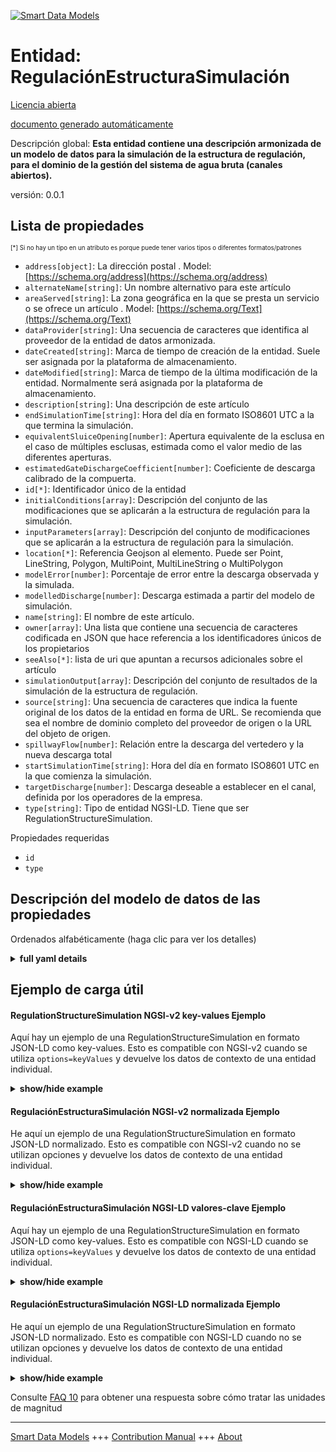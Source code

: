<!-- 10-Header -->  
[![Smart Data Models](https://smartdatamodels.org/wp-content/uploads/2022/01/SmartDataModels_logo.png "Logo")](https://smartdatamodels.org)  
Entidad: RegulaciónEstructuraSimulación  
=======================================<!-- /10-Header -->  
<!-- 15-License -->  
[Licencia abierta](https://github.com/smart-data-models//dataModel.OpenChannelManagement/blob/master/RegulationStructureSimulation/LICENSE.md)  
[documento generado automáticamente](https://docs.google.com/presentation/d/e/2PACX-1vTs-Ng5dIAwkg91oTTUdt8ua7woBXhPnwavZ0FxgR8BsAI_Ek3C5q97Nd94HS8KhP-r_quD4H0fgyt3/pub?start=false&loop=false&delayms=3000#slide=id.gb715ace035_0_60)  
<!-- /15-License -->  
<!-- 20-Description -->  
Descripción global: **Esta entidad contiene una descripción armonizada de un modelo de datos para la simulación de la estructura de regulación, para el dominio de la gestión del sistema de agua bruta (canales abiertos).**  
versión: 0.0.1  
<!-- /20-Description -->  
<!-- 30-PropertiesList -->  

## Lista de propiedades  

<sup><sub>[*] Si no hay un tipo en un atributo es porque puede tener varios tipos o diferentes formatos/patrones</sub></sup>  
- `address[object]`: La dirección postal  . Model: [https://schema.org/address](https://schema.org/address)- `alternateName[string]`: Un nombre alternativo para este artículo  - `areaServed[string]`: La zona geográfica en la que se presta un servicio o se ofrece un artículo  . Model: [https://schema.org/Text](https://schema.org/Text)- `dataProvider[string]`: Una secuencia de caracteres que identifica al proveedor de la entidad de datos armonizada.  - `dateCreated[string]`: Marca de tiempo de creación de la entidad. Suele ser asignada por la plataforma de almacenamiento.  - `dateModified[string]`: Marca de tiempo de la última modificación de la entidad. Normalmente será asignada por la plataforma de almacenamiento.  - `description[string]`: Una descripción de este artículo  - `endSimulationTime[string]`: Hora del día en formato ISO8601 UTC a la que termina la simulación.  - `equivalentSluiceOpening[number]`: Apertura equivalente de la esclusa en el caso de múltiples esclusas, estimada como el valor medio de las diferentes aperturas.  - `estimatedGateDischargeCoefficient[number]`: Coeficiente de descarga calibrado de la compuerta.  - `id[*]`: Identificador único de la entidad  - `initialConditions[array]`: Descripción del conjunto de las modificaciones que se aplicarán a la estructura de regulación para la simulación.  - `inputParameters[array]`: Descripción del conjunto de modificaciones que se aplicarán a la estructura de regulación para la simulación.  - `location[*]`: Referencia Geojson al elemento. Puede ser Point, LineString, Polygon, MultiPoint, MultiLineString o MultiPolygon  - `modelError[number]`: Porcentaje de error entre la descarga observada y la simulada.  - `modelledDischarge[number]`: Descarga estimada a partir del modelo de simulación.  - `name[string]`: El nombre de este artículo.  - `owner[array]`: Una lista que contiene una secuencia de caracteres codificada en JSON que hace referencia a los identificadores únicos de los propietarios  - `seeAlso[*]`: lista de uri que apuntan a recursos adicionales sobre el artículo  - `simulationOutput[array]`: Descripción del conjunto de resultados de la simulación de la estructura de regulación.  - `source[string]`: Una secuencia de caracteres que indica la fuente original de los datos de la entidad en forma de URL. Se recomienda que sea el nombre de dominio completo del proveedor de origen o la URL del objeto de origen.  - `spillwayFlow[number]`: Relación entre la descarga del vertedero y la nueva descarga total  - `startSimulationTime[string]`: Hora del día en formato ISO8601 UTC en la que comienza la simulación.  - `targetDischarge[number]`: Descarga deseable a establecer en el canal, definida por los operadores de la empresa.  - `type[string]`: Tipo de entidad NGSI-LD. Tiene que ser RegulationStructureSimulation.  <!-- /30-PropertiesList -->  
<!-- 35-RequiredProperties -->  
Propiedades requeridas  
- `id`  - `type`  <!-- /35-RequiredProperties -->  
<!-- 40-RequiredProperties -->  
<!-- /40-RequiredProperties -->  
<!-- 50-DataModelHeader -->  
## Descripción del modelo de datos de las propiedades  
Ordenados alfabéticamente (haga clic para ver los detalles)  
<!-- /50-DataModelHeader -->  
<!-- 60-ModelYaml -->  
<details><summary><strong>full yaml details</strong></summary>    
```yaml  
RegulationStructureSimulation:    
  description: 'This entity contains a harmonised description of a data model for regulation structure simulation, for Raw-Water (Open Channels) System Management domain.'    
  properties:    
    address:    
      description: 'The mailing address'    
      properties:    
        addressCountry:    
          description: 'Property. The country. For example, Spain. Model:''https://schema.org/addressCountry'''    
          type: string    
        addressLocality:    
          description: 'Property. The locality in which the street address is, and which is in the region. Model:''https://schema.org/addressLocality'''    
          type: string    
        addressRegion:    
          description: 'Property. The region in which the locality is, and which is in the country. Model:''https://schema.org/addressRegion'''    
          type: string    
        postOfficeBoxNumber:    
          description: 'Property. The post office box number for PO box addresses. For example, 03578. Model:''https://schema.org/postOfficeBoxNumber'''    
          type: string    
        postalCode:    
          description: 'Property. The postal code. For example, 24004. Model:''https://schema.org/https://schema.org/postalCode'''    
          type: string    
        streetAddress:    
          description: 'Property. The street address. Model:''https://schema.org/streetAddress'''    
          type: string    
      type: object    
      x-ngsi:    
        model: https://schema.org/address    
        type: Property    
    alternateName:    
      description: 'An alternative name for this item'    
      type: string    
      x-ngsi:    
        type: Property    
    areaServed:    
      description: 'The geographic area where a service or offered item is provided'    
      type: string    
      x-ngsi:    
        model: https://schema.org/Text    
        type: Property    
    dataProvider:    
      description: 'A sequence of characters identifying the provider of the harmonised data entity.'    
      type: string    
      x-ngsi:    
        type: Property    
    dateCreated:    
      description: 'Entity creation timestamp. This will usually be allocated by the storage platform.'    
      format: date-time    
      type: string    
      x-ngsi:    
        type: Property    
    dateModified:    
      description: 'Timestamp of the last modification of the entity. This will usually be allocated by the storage platform.'    
      format: date-time    
      type: string    
      x-ngsi:    
        type: Property    
    description:    
      description: 'A description of this item'    
      type: string    
      x-ngsi:    
        type: Property    
    endSimulationTime:    
      description: 'Time of day in ISO8601 UTC format at which the simulation ends.'    
      format: date-time    
      type: string    
      x-ngsi:    
        type: Property    
    equivalentSluiceOpening:    
      description: 'Equivalent sluice gate opening in the case of multiple sluice gates, estimated as the mean value of the different openings.'    
      minimum: 0    
      type: number    
      x-ngsi:    
        type: Property    
    estimatedGateDischargeCoefficient:    
      description: 'Calibrated discharge coefficient of the sluice gate.'    
      minimum: 0    
      type: number    
      x-ngsi:    
        type: Property    
    id:    
      anyOf: &regulationstructuresimulation_-_properties_-_owner_-_items_-_anyof    
        - description: 'Property. Identifier format of any NGSI entity'    
          maxLength: 256    
          minLength: 1    
          pattern: ^[\w\-\.\{\}\$\+\*\[\]`|~^@!,:\\]+$    
          type: string    
        - description: 'Property. Identifier format of any NGSI entity'    
          format: uri    
          type: string    
      description: 'Unique identifier of the entity'    
      x-ngsi:    
        type: Property    
    initialConditions:    
      description: 'Description of the set of the modifications to be applied to the Regulation Structure for the simulation.'    
      items:    
        properties:    
          targetURI:    
            anyOf:    
              - description: 'Property. Identifier format of any NGSI entity'    
                maxLength: 256    
                minLength: 1    
                pattern: ^[\w\-\.\{\}\$\+\*\[\]`|~^@!,:\\]+$    
                type: string    
              - description: 'Property. Identifier format of any NGSI entity'    
                format: uri    
                type: string    
            description: 'Relationship. A relationship indicating the network component with a simulated property value.'    
          value:    
            anyOf:    
              - type: string    
              - type: number    
              - type: boolean    
          waterAttribute:    
            description: 'Property: An attribute issued from the data models for Open Channel Management. It follows fully this data model and it could be a property or a relationship. It contains the values for specified properties, as derive from the simulation.'    
            type: string    
        type: object    
      type: array    
      x-ngsi:    
        type: Property    
    inputParameters:    
      description: 'Description of the set of the modifications to be applied to the Regulation Structure for the simulation.'    
      items:    
        properties:    
          targetURI:    
            anyOf:    
              - description: 'Property. Identifier format of any NGSI entity'    
                maxLength: 256    
                minLength: 1    
                pattern: ^[\w\-\.\{\}\$\+\*\[\]`|~^@!,:\\]+$    
                type: string    
              - description: 'Property. Identifier format of any NGSI entity'    
                format: uri    
                type: string    
            description: 'Relationship. A relationship indicating the network component with a simulated property value.'    
          value:    
            anyOf:    
              - type: string    
              - type: number    
              - type: boolean    
          waterAttribute:    
            description: 'Property: An attribute issued from the data models for Open Channel Management. It follows fully this data model and it could be a property or a relationship. It contains the values for specified properties, as derive from the simulation.'    
            type: string    
        type: object    
      type: array    
      x-ngsi:    
        type: Property    
    location:    
      description: 'Geojson reference to the item. It can be Point, LineString, Polygon, MultiPoint, MultiLineString or MultiPolygon'    
      oneOf:    
        - description: 'GeoProperty. Geojson reference to the item. Point'    
          properties:    
            bbox:    
              items:    
                type: number    
              minItems: 4    
              type: array    
            coordinates:    
              items:    
                type: number    
              minItems: 2    
              type: array    
            type:    
              enum:    
                - Point    
              type: string    
          required:    
            - type    
            - coordinates    
          title: 'GeoJSON Point'    
          type: object    
        - description: 'GeoProperty. Geojson reference to the item. LineString'    
          properties:    
            bbox:    
              items:    
                type: number    
              minItems: 4    
              type: array    
            coordinates:    
              items:    
                items:    
                  type: number    
                minItems: 2    
                type: array    
              minItems: 2    
              type: array    
            type:    
              enum:    
                - LineString    
              type: string    
          required:    
            - type    
            - coordinates    
          title: 'GeoJSON LineString'    
          type: object    
        - description: 'GeoProperty. Geojson reference to the item. Polygon'    
          properties:    
            bbox:    
              items:    
                type: number    
              minItems: 4    
              type: array    
            coordinates:    
              items:    
                items:    
                  items:    
                    type: number    
                  minItems: 2    
                  type: array    
                minItems: 4    
                type: array    
              type: array    
            type:    
              enum:    
                - Polygon    
              type: string    
          required:    
            - type    
            - coordinates    
          title: 'GeoJSON Polygon'    
          type: object    
        - description: 'GeoProperty. Geojson reference to the item. MultiPoint'    
          properties:    
            bbox:    
              items:    
                type: number    
              minItems: 4    
              type: array    
            coordinates:    
              items:    
                items:    
                  type: number    
                minItems: 2    
                type: array    
              type: array    
            type:    
              enum:    
                - MultiPoint    
              type: string    
          required:    
            - type    
            - coordinates    
          title: 'GeoJSON MultiPoint'    
          type: object    
        - description: 'GeoProperty. Geojson reference to the item. MultiLineString'    
          properties:    
            bbox:    
              items:    
                type: number    
              minItems: 4    
              type: array    
            coordinates:    
              items:    
                items:    
                  items:    
                    type: number    
                  minItems: 2    
                  type: array    
                minItems: 2    
                type: array    
              type: array    
            type:    
              enum:    
                - MultiLineString    
              type: string    
          required:    
            - type    
            - coordinates    
          title: 'GeoJSON MultiLineString'    
          type: object    
        - description: 'GeoProperty. Geojson reference to the item. MultiLineString'    
          properties:    
            bbox:    
              items:    
                type: number    
              minItems: 4    
              type: array    
            coordinates:    
              items:    
                items:    
                  items:    
                    items:    
                      type: number    
                    minItems: 2    
                    type: array    
                  minItems: 4    
                  type: array    
                type: array    
              type: array    
            type:    
              enum:    
                - MultiPolygon    
              type: string    
          required:    
            - type    
            - coordinates    
          title: 'GeoJSON MultiPolygon'    
          type: object    
      x-ngsi:    
        type: GeoProperty    
    modelError:    
      description: 'Percentage error between observed and simulated discharge.'    
      maximum: 1    
      minimum: 0    
      type: number    
      x-ngsi:    
        type: Property    
    modelledDischarge:    
      description: 'Discharge estimated from the simulation model.'    
      minimum: 0    
      type: number    
      x-ngsi:    
        type: Property    
    name:    
      description: 'The name of this item.'    
      type: string    
      x-ngsi:    
        type: Property    
    owner:    
      description: 'A List containing a JSON encoded sequence of characters referencing the unique Ids of the owner(s)'    
      items:    
        anyOf: *regulationstructuresimulation_-_properties_-_owner_-_items_-_anyof    
        description: 'Property. Unique identifier of the entity'    
      type: array    
      x-ngsi:    
        type: Property    
    seeAlso:    
      description: 'list of uri pointing to additional resources about the item'    
      oneOf:    
        - items:    
            format: uri    
            type: string    
          minItems: 1    
          type: array    
        - format: uri    
          type: string    
      x-ngsi:    
        type: Property    
    simulationOutput:    
      description: 'Description of the set of results of simulation of the regulation structure.'    
      items:    
        properties:    
          targetURI:    
            anyOf:    
              - description: 'Property. Identifier format of any NGSI entity'    
                maxLength: 256    
                minLength: 1    
                pattern: ^[\w\-\.\{\}\$\+\*\[\]`|~^@!,:\\]+$    
                type: string    
              - description: 'Property. Identifier format of any NGSI entity'    
                format: uri    
                type: string    
            description: 'Relationship. A relationship indicating the network component with a simulated property value.'    
          value:    
            anyOf:    
              - type: string    
              - type: number    
              - type: boolean    
          waterAttribute:    
            description: 'Property: An attribute issued from the data models for Open Channel Management. It follows fully this data model and it could be a property or a relationship. It contains the values for specified properties, as derive from the simulation.'    
            enum:    
              - gateOpening    
              - waterDischarge    
              - headDifference    
              - gateDischargeCoefficient    
              - waterFlow    
              - waterVelocity    
              - celerity    
              - travelDuration    
              - waterLevel    
            type: string    
        type: object    
      type: array    
      x-ngsi:    
        type: Property    
    source:    
      description: 'A sequence of characters giving the original source of the entity data as a URL. Recommended to be the fully qualified domain name of the source provider, or the URL to the source object.'    
      type: string    
      x-ngsi:    
        type: Property    
    spillwayFlow:    
      description: 'Ratio of the spillway discharge to the new total discharge'    
      maximum: 1    
      minimum: 0    
      type: number    
      x-ngsi:    
        type: Property    
    startSimulationTime:    
      description: 'Time of day in ISO8601 UTC format at which the simulation begins.'    
      format: date-time    
      type: string    
      x-ngsi:    
        type: Property    
    targetDischarge:    
      description: 'Desirable discharge to be established in the channel, defined by the utility’s operators.'    
      minimum: 0    
      type: number    
      x-ngsi:    
        type: Property    
    type:    
      description: 'NGSI-LD Entity Type. It has to be RegulationStructureSimulation.'    
      enum:    
        - RegulationStructureSimulation    
      type: string    
      x-ngsi:    
        type: Property    
  required:    
    - id    
    - type    
  type: object    
  x-derived-from: ""    
  x-disclaimer: 'Redistribution and use in source and binary forms, with or without modification, are permitted  provided that the license conditions are met. Copyleft (c) 2021 Contributors to Smart Data Models Program'    
  x-license-url: https://github.com/smart-data-models/dataModel.OpenChannelManagement/blob/master/RegulationStructureSimulation/LICENSE.md    
  x-model-schema: https://smart-data-models.github.io/data-models.OpenChannelManagement/RegulationStructureSimulation/schema.json    
  x-model-tags: FIWARE4WATER    
  x-version: 0.0.1    
```  
</details>    
<!-- /60-ModelYaml -->  
<!-- 70-MiddleNotes -->  
<!-- /70-MiddleNotes -->  
<!-- 80-Examples -->  
## Ejemplo de carga útil  
#### RegulationStructureSimulation NGSI-v2 key-values Ejemplo  
Aquí hay un ejemplo de una RegulationStructureSimulation en formato JSON-LD como key-values. Esto es compatible con NGSI-v2 cuando se utiliza `options=keyValues` y devuelve los datos de contexto de una entidad individual.  
<details><summary><strong>show/hide example</strong></summary>    
```json  
{  
  "id": "urn:ngsi-ld:RegulationStructureSimulation:id:SCAU:96103454",  
  "type": "RegulationStructureSimulation",  
  "dateCreated": "2020-09-09T09:53:49Z",  
  "dateModified": "1978-02-07T04:20:08Z",  
  "source": "",  
  "name": "Regulation_Structure_Simulation_1",  
  "alternateName": "Regulation Structure Simulation 1",  
  "description": "Regulation Structure Simulation",  
  "dataProvider": "NTUA",  
  "owner": [  
    "urn:ngsi-ld:RegulationStructureSimulation:items:XYXQ:62496984",  
    "urn:ngsi-ld:RegulationStructureSimulation:items:ZHVH:90072950"  
  ],  
  "seeAlso": [  
    "urn:ngsi-ld:RegulationStructureSimulation:items:HQQG:85737160",  
    "urn:ngsi-ld:RegulationStructureSimulation:items:PCHL:09983431"  
  ],  
  "location": {  
    "type": "Point",  
    "coordinates": [  
      -27.391838,  
      -16.801411  
    ]  
  },  
  "address": {  
    "streetAddress": "",  
    "addressLocality": "",  
    "addressRegion": "",  
    "addressCountry": "",  
    "postalCode": "",  
    "postOfficeBoxNumber": ""  
  },  
  "areaServed": "",  
  "startSimulationTime": "2020-12-19T09:55:49Z",  
  "endSimulationTime": "2020-12-19T09:56:49Z",  
  "modelError": 0.004,  
  "targetDischarge": 14,  
  "modelledDischarge": 14,  
  "spillwayFlow": 0,  
  "estimatedGateDischargeCoefficient": 0.401,  
  "equivalentSluiceOpening": 490,  
  "simulationOutput": [  
    {  
      "waterAttribute": "waterLevel",  
      "value": 3.50,  
      "targetURI": "urn:ngsi-ld:CrossSection:CS01"  
    },  
    {  
      "waterAttribute": "gateOpening",  
      "value": 450,  
      "targetURI": "urn:ngsi-ld:SluiceGate:SG01"  
    }  
  ],  
  "inputParameters": [  
    {  
      "waterAttribute": "dischargeCoefficient",  
      "value": 1.9,  
      "targetURI": "urn:ngsi-ld:Spillway:SP01"  
    },  
    {  
      "waterAttribute": "gateDischargeCoefficient",  
      "value": 0.45,  
      "targetURI": "urn:ngsi-ld:SluiceGate:SG01"  
    }  
  ],  
  "initialConditions": [  
    {  
      "waterAttribute": "WaterFlow",  
      "value": 13.29,  
      "targetURI": "urn:ngsi-ld:CrossSection:CS01"  
    },  
    {  
      "waterAttribute": "Upstream Depth",  
      "value": 21,  
      "targetURI": "urn:ngsi-ld:CrossSection:CS02"  
    },  
    {  
      "waterAttribute": "GateOpening",  
      "value": 515,  
      "targetURI": "urn:ngsi-ld:SluiceGate:SG01"  
    }  
  ]  
}  
```  
</details>  
#### RegulaciónEstructuraSimulación NGSI-v2 normalizada Ejemplo  
He aquí un ejemplo de una RegulationStructureSimulation en formato JSON-LD normalizado. Esto es compatible con NGSI-v2 cuando no se utilizan opciones y devuelve los datos de contexto de una entidad individual.  
<details><summary><strong>show/hide example</strong></summary>    
```json  
{  
  "id": "urn:ngsi-ld:RegulationStructureSimulation:id:SCAU:96103454",  
  "type": "RegulationStructureSimulation",  
  "dateCreated": {  
    "type": "DateTime",  
    "value": "2020-09-09T09:53:49Z"  
  },  
  "dateModified": {  
    "type": "DateTime",  
    "value": "1978-02-07T04:20:08Z"  
  },  
  "source": {  
    "type": "Text",  
    "value": ""  
  },  
  "name": {  
    "type": "Text",  
    "value": "Regulation_Structure_Simulation_1"  
  },  
  "alternateName": {  
    "type": "Text",  
    "value": "Regulation Structure Simulation 1"  
  },  
  "description": {  
    "type": "Text",  
    "value": "Regulation Structure Simulation"  
  },  
  "dataProvider": {  
    "type": "Text",  
    "value": "NTUA"  
  },  
  "owner": {  
    "type": "array",  
    "value": [  
      "urn:ngsi-ld:RegulationStructureSimulation:items:XYXQ:62496984",  
      "urn:ngsi-ld:RegulationStructureSimulation:items:ZHVH:90072950"  
    ]  
  },  
  "seeAlso": {  
    "type": "array",  
    "value": [  
      "urn:ngsi-ld:RegulationStructureSimulation:items:HQQG:85737160",  
      "urn:ngsi-ld:RegulationStructureSimulation:items:PCHL:09983431"  
    ]  
  },  
  "location": {  
    "type": "geo:json",  
    "value": {  
      "type": "Point",  
      "coordinates": [  
        -27.391838,  
        -16.801411  
      ]  
    }  
  },  
  "address": {  
    "type": "PostalAddress",  
    "value": {  
      "streetAddress": "",  
      "addressLocality": "",  
      "addressRegion": "",  
      "addressCountry": "",  
      "postalCode": "",  
      "postOfficeBoxNumber": ""  
    }  
  },  
  "areaServed": {  
    "type": "Text",  
    "value": ""  
  },  
  "startSimulationTime": {  
    "type": "Datetime",  
    "value": "2020-12-19T09:55:49Z"  
  },  
  "endSimulationTime": {  
    "type": "Datetime",  
    "value": "2020-12-19T09:56:49Z"  
  },  
  "modelError": {  
    "type": "Number",  
    "value": 0.004  
  },  
  "targetDischarge": {  
    "type": "Number",  
    "value": 14  
  },  
  "modelledDischarge": {  
    "type": "Number",  
    "value": 14  
  },  
  "spillwayFlow": {  
    "type": "Number",  
    "value": 0  
  },  
  "estimatedGateDischargeCoefficient": {  
    "type": "Number",  
    "value": 0.401  
  },  
  "equivalentSluiceOpening": {  
    "type": "Number",  
    "value": 490  
  },  
  "simulationOutput": {  
    "type": "array",  
    "value": [  
      {  
        "waterAttribute": "waterLevel",  
        "value": 3.50,  
        "targetURI": "urn:ngsi-ld:CrossSection:CS01"  
      },  
      {  
        "waterAttribute": "gateOpening",  
        "value": 450,  
        "targetURI": "urn:ngsi-ld:SluiceGate:SG01"  
      }  
    ]  
  },  
  "inputParameters": {  
    "type": "array",  
    "value": [  
      {  
        "waterAttribute": "dischargeCoefficient",  
        "value": 1.9,  
        "targetURI": "urn:ngsi-ld:Spillway:SP01"  
      },  
      {  
        "waterAttribute": "gateDischargeCoefficient",  
        "value": 0.45,  
        "targetURI": "urn:ngsi-ld:SluiceGate:SG01"  
      }  
    ]  
  },  
  "initialConditions": {  
    "type": "array",  
    "value": [  
      {  
        "waterAttribute": "WaterFlow",  
        "value": 13.29,  
        "targetURI": "urn:ngsi-ld:CrossSection:CS01"  
      },  
      {  
        "waterAttribute": "Upstream Depth",  
        "value": 21,  
        "targetURI": "urn:ngsi-ld:CrossSection:CS02"  
      },  
      {  
        "waterAttribute": "GateOpening",  
        "value": 515,  
        "targetURI": "urn:ngsi-ld:SluiceGate:SG01"  
      }  
    ]  
  },  
  "@context": [  
    "https://smartdatamodels.org/context.jsonld"  
  ]  
}  
```  
</details>  
#### RegulaciónEstructuraSimulación NGSI-LD valores-clave Ejemplo  
Aquí hay un ejemplo de una RegulationStructureSimulation en formato JSON-LD como key-values. Esto es compatible con NGSI-LD cuando se utiliza `options=keyValues` y devuelve los datos de contexto de una entidad individual.  
<details><summary><strong>show/hide example</strong></summary>    
```json  
{  
    "id": "urn:ngsi-ld:RegulationStructureSimulation:id:SCAU:96103454",  
    "type": "RegulationStructureSimulation",  
    "address": {  
        "streetAddress": "",  
        "addressLocality": "",  
        "addressRegion": "",  
        "addressCountry": "",  
        "postalCode": "",  
        "postOfficeBoxNumber": ""  
    },  
    "alternateName": "Regulation Structure Simulation 1",  
    "areaServed": "",  
    "dataProvider": "NTUA",  
    "dateCreated": "2020-09-09T09:53:49Z",  
    "dateModified": "1978-02-07T04:20:08Z",  
    "description": "Regulation Structure Simulation",  
    "endSimulationTime": "2020-12-19T09:56:49Z",  
    "equivalentSluiceOpening": 490,  
    "estimatedGateDischargeCoefficient": 0.401,  
    "initialConditions": [  
        {  
            "waterAttribute": "WaterFlow",  
            "value": 13.29,  
            "targetURI": "urn:ngsi-ld:CrossSection:CS01"  
        },  
        {  
            "waterAttribute": "Upstream Depth",  
            "value": 21,  
            "targetURI": "urn:ngsi-ld:CrossSection:CS02"  
        },  
        {  
            "waterAttribute": "GateOpening",  
            "value": 515,  
            "targetURI": "urn:ngsi-ld:SluiceGate:SG01"  
        }  
    ],  
    "inputParameters": [  
        {  
            "waterAttribute": "dischargeCoefficient",  
            "value": 1.9,  
            "targetURI": "urn:ngsi-ld:Spillway:SP01"  
        },  
        {  
            "waterAttribute": "gateDischargeCoefficient",  
            "value": 0.45,  
            "targetURI": "urn:ngsi-ld:SluiceGate:SG01"  
        }  
    ],  
    "location": {  
        "type": "Point",  
        "coordinates": [  
            -27.391838,  
            -16.801411  
        ]  
    },  
    "modelError": 0.004,  
    "modelledDischarge": 14,  
    "name": "Regulation_Structure_Simulation_1",  
    "owner": [  
        "urn:ngsi-ld:RegulationStructureSimulation:items:XYXQ:62496984",  
        "urn:ngsi-ld:RegulationStructureSimulation:items:ZHVH:90072950"  
    ],  
    "seeAlso": [  
        "urn:ngsi-ld:RegulationStructureSimulation:items:HQQG:85737160",  
        "urn:ngsi-ld:RegulationStructureSimulation:items:PCHL:09983431"  
    ],  
    "simulationOutput": [  
        {  
            "waterAttribute": "waterLevel",  
            "value": 3.5,  
            "targetURI": "urn:ngsi-ld:CrossSection:CS01"  
        },  
        {  
            "waterAttribute": "gateOpening",  
            "value": 450,  
            "targetURI": "urn:ngsi-ld:SluiceGate:SG01"  
        }  
    ],  
    "source": "",  
    "spillwayFlow": 0,  
    "startSimulationTime": "2020-12-19T09:55:49Z",  
    "targetDischarge": 14,  
    "@context": [  
        "https://raw.githubusercontent.com/smart-data-models/dataModel.OpenChannelManagement/master/context.jsonld"  
    ]  
}  
```  
</details>  
#### RegulaciónEstructuraSimulación NGSI-LD normalizada Ejemplo  
He aquí un ejemplo de una RegulationStructureSimulation en formato JSON-LD normalizado. Esto es compatible con NGSI-LD cuando no se utilizan opciones y devuelve los datos de contexto de una entidad individual.  
<details><summary><strong>show/hide example</strong></summary>    
```json  
{  
    "id": "urn:ngsi-ld:RegulationStructureSimulation:id:SCAU:96103454",  
    "type": "RegulationStructureSimulation",  
    "address": {  
        "type": "Property",  
        "value": {  
            "streetAddress": "",  
            "addressLocality": "",  
            "addressRegion": "",  
            "addressCountry": "",  
            "postalCode": "",  
            "postOfficeBoxNumber": ""  
        }  
    },  
    "alternateName": {  
        "type": "Property",  
        "value": "Regulation Structure Simulation 1"  
    },  
    "areaServed": {  
        "type": "Property",  
        "value": ""  
    },  
    "dataProvider": {  
        "type": "Property",  
        "value": "NTUA"  
    },  
    "dateCreated": {  
        "type": "Property",  
        "value": {  
            "@type": "DateTime",  
            "@value": "2020-09-09T09:53:49Z"  
        }  
    },  
    "dateModified": {  
        "type": "Property",  
        "value": {  
            "@type": "DateTime",  
            "@value": "1978-02-07T04:20:08Z"  
        }  
    },  
    "description": {  
        "type": "Property",  
        "value": "Regulation Structure Simulation"  
    },  
    "endSimulationTime": {  
        "type": "Property",  
        "value": {  
            "@type": "Datetime",  
            "@value": "2020-12-19T09:56:49Z"  
        }  
    },  
    "equivalentSluiceOpening": {  
        "type": "Property",  
        "value": 490  
    },  
    "estimatedGateDischargeCoefficient": {  
        "type": "Property",  
        "value": 0.401  
    },  
    "initialConditions": {  
        "type": "Property",  
        "value": [  
            {  
                "waterAttribute": "WaterFlow",  
                "value": 13.29,  
                "targetURI": "urn:ngsi-ld:CrossSection:CS01"  
            },  
            {  
                "waterAttribute": "Upstream Depth",  
                "value": 21,  
                "targetURI": "urn:ngsi-ld:CrossSection:CS02"  
            },  
            {  
                "waterAttribute": "GateOpening",  
                "value": 515,  
                "targetURI": "urn:ngsi-ld:SluiceGate:SG01"  
            }  
        ]  
    },  
    "inputParameters": {  
        "type": "Property",  
        "value": [  
            {  
                "waterAttribute": "dischargeCoefficient",  
                "value": 1.9,  
                "targetURI": "urn:ngsi-ld:Spillway:SP01"  
            },  
            {  
                "waterAttribute": "gateDischargeCoefficient",  
                "value": 0.45,  
                "targetURI": "urn:ngsi-ld:SluiceGate:SG01"  
            }  
        ]  
    },  
    "location": {  
        "type": "GeoProperty",  
        "value": {  
            "type": "Point",  
            "coordinates": [  
                -27.391838,  
                -16.801411  
            ]  
        }  
    },  
    "modelError": {  
        "type": "Property",  
        "value": 0.004  
    },  
    "modelledDischarge": {  
        "type": "Property",  
        "value": 14  
    },  
    "name": {  
        "type": "Property",  
        "value": "Regulation_Structure_Simulation_1"  
    },  
    "owner": {  
        "type": "Property",  
        "value": [  
            "urn:ngsi-ld:RegulationStructureSimulation:items:XYXQ:62496984",  
            "urn:ngsi-ld:RegulationStructureSimulation:items:ZHVH:90072950"  
        ]  
    },  
    "seeAlso": {  
        "type": "Property",  
        "value": [  
            "urn:ngsi-ld:RegulationStructureSimulation:items:HQQG:85737160",  
            "urn:ngsi-ld:RegulationStructureSimulation:items:PCHL:09983431"  
        ]  
    },  
    "simulationOutput": {  
        "type": "Property",  
        "value": [  
            {  
                "waterAttribute": "waterLevel",  
                "value": 3.5,  
                "targetURI": "urn:ngsi-ld:CrossSection:CS01"  
            },  
            {  
                "waterAttribute": "gateOpening",  
                "value": 450,  
                "targetURI": "urn:ngsi-ld:SluiceGate:SG01"  
            }  
        ]  
    },  
    "source": {  
        "type": "Property",  
        "value": ""  
    },  
    "spillwayFlow": {  
        "type": "Property",  
        "value": 0  
    },  
    "startSimulationTime": {  
        "type": "Property",  
        "value": {  
            "@type": "Datetime",  
            "@value": "2020-12-19T09:55:49Z"  
        }  
    },  
    "targetDischarge": {  
        "type": "Property",  
        "value": 14  
    },  
    "@context": [  
        "https://raw.githubusercontent.com/smart-data-models/dataModel.OpenChannelManagement/master/context.jsonld"  
    ]  
}  
```  
</details><!-- /80-Examples -->  
<!-- 90-FooterNotes -->  
<!-- /90-FooterNotes -->  
<!-- 95-Units -->  
Consulte [FAQ 10](https://smartdatamodels.org/index.php/faqs/) para obtener una respuesta sobre cómo tratar las unidades de magnitud  
<!-- /95-Units -->  
<!-- 97-LastFooter -->  
---  
[Smart Data Models](https://smartdatamodels.org) +++ [Contribution Manual](https://bit.ly/contribution_manual) +++ [About](https://bit.ly/Introduction_SDM)<!-- /97-LastFooter -->  
